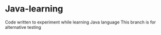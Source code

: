 # Java-learning
Code written to experiment while learning Java language
This branch is for alternative testing
